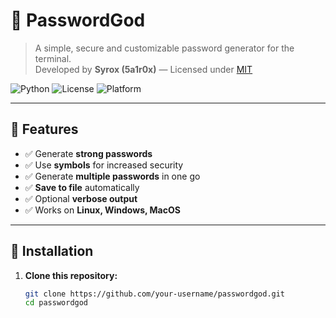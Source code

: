 # 🔐 PasswordGod

> A simple, secure and customizable password generator for the terminal.  
> Developed by **Syrox (5a1r0x)** — Licensed under [MIT](LICENSE)

![Python](https://img.shields.io/badge/Python-3.8%2B-blue.svg)
![License](https://img.shields.io/badge/License-MIT-green.svg)
![Platform](https://img.shields.io/badge/Platform-Terminal%20%7C%20CLI-lightgrey.svg)

---

## 🚀 Features

- ✅ Generate **strong passwords** 
- ✅ Use **symbols** for increased security
- ✅ Generate **multiple passwords** in one go
- ✅ **Save to file** automatically
- ✅ Optional **verbose output**
- ✅ Works on **Linux, Windows, MacOS**

---

## 🧩 Installation

1. **Clone this repository:**
   ```bash
   git clone https://github.com/your-username/passwordgod.git
   cd passwordgod
